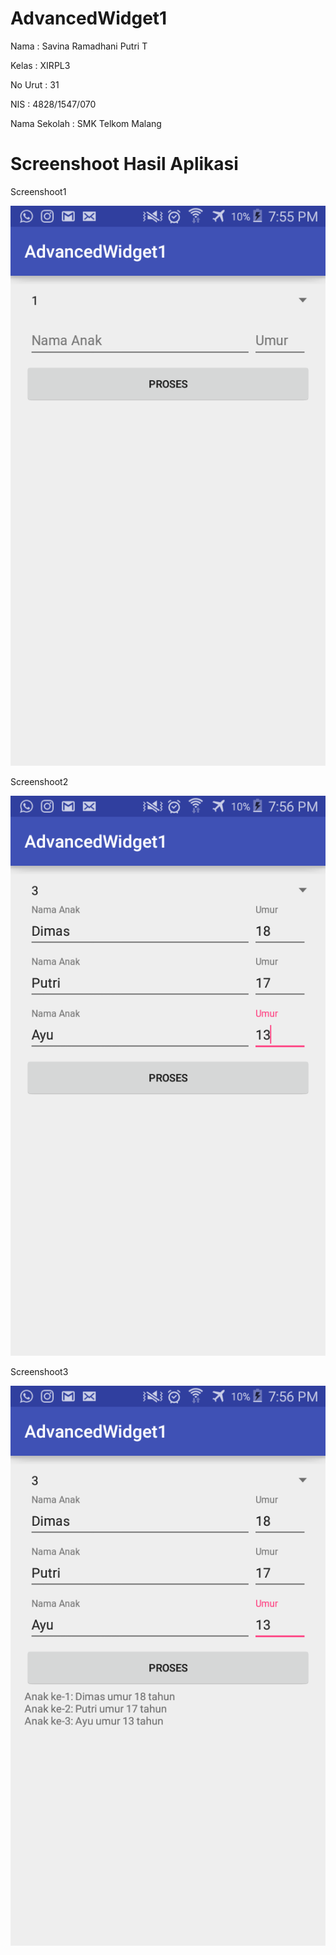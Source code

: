 # AdvancedWidget1

Nama : Savina Ramadhani Putri T

Kelas : XIRPL3

No Urut : 31

NIS : 4828/1547/070

Nama Sekolah : SMK Telkom Malang


# Screenshoot Hasil Aplikasi

Screenshoot1

<img src="1.png">

Screenshoot2

<img src="2.png">

Screenshoot3

<img src="3.png">
